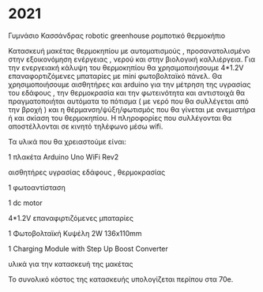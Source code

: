 # 2021
Γυμνάσιο Κασσάνδρας  robotic greenhouse  ρομποτικό  θερμοκήπιο 

Κατασκευή μακέτας θερμοκηπίου με αυτοματισμούς , προσανατολισμένο στην εξοικονόμηση ενέργειας , νερού  και  στην βιολογική καλλιέργεια.
Για την ενεργειακή κάλυψη του θερμοκηπίου θα χρησιμοποιήσουμε 4*1.2V επαναφορτιζόμενες μπαταρίες με mini φωτοβολταϊκό πάνελ.
Θα χρησιμοποιήσουμε αισθητήρες και arduino για την μέτρηση της υγρασίας του εδάφους , την θερμοκρασία και την φωτεινότητα  και αντιστοιχά θα πραγματοποιήται αυτόματα το πότισμα ( με νερό που θα συλλέγεται από την βροχή ) και η θέρμανση/ψύξη/φωτισμός που θα γίνεται με ανεμιστήρα ή και σκίαση του θερμοκηπίου. 
Η πληροφορίες που συλλέγονται θα αποστέλλονται σε κινητό τηλέφωνο μέσω wifi.

Τα υλικά που θα χρειαστούμε είναι: 

1 πλακέτα  Arduino Uno WiFi Rev2

αισθητήρες υγρασίας εδάφους , θερμοκρασίας 

1 φωτοαντίσταση

1 dc motor

4*1.2V επαναφιρτιζόμενες μπαταρίες 

1 Φωτοβολταϊκή Κυψέλη 2W 136x110mm

1 Charging Module with Step Up Boost Converter

υλικά για την κατασκευή της μακέτας

Το συνολικό κόστος της κατασκευής υπολογίζεται περίπου στα 70e.
